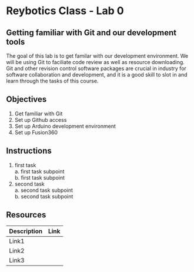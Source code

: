 # Reybotics Class - Lab 0
## Getting familiar with Git and our development tools

The goal of this lab is to get familar with our development environment. We will be using Git to faciliate code review as well as resource downloading. Git and other revision control software packages are crucial in industry for software collaboration and development, and it is a good skill to slot in and learn through the tasks of this course. 

## Objectives
1. Get familiar with Git
2. Set up Github access
3. Set up Arduino development environment
4. Set up Fusion360

## Instructions
1. first task  
   a. first task subpoint  
   b. first task subpoint  
2. second task  
  a. second task subpoint  
  b. second task subpoint  

## Resources
Description | Link
--- | ---
Link1 |
Link2 |
Link3 | 

